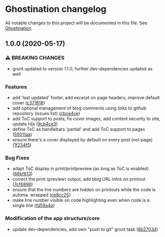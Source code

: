 # Ghostination changelog

All notable changes to this project will be documented in this file. See [Ghostination](https://github.com/khatastroffik/ghostination).


## 1.0.0 (2020-05-17)


### ⚠ BREAKING CHANGES

* grunt updated to version 1.1.0, further dev-dependencies updated as well

### Features

* add 'last updated' footer, add excerpt on page headers, improve default cover ([c371818](https://github.com/khatastroffik/ghostination/commit/c371818afbac20d6e3abafd883260ba123ad5f41))
* add optional management of blog comments using links to github repository (issues list) ([cbce4ce](https://github.com/khatastroffik/ghostination/commit/cbce4ce1f82479bac09378b4e7eef7974deb447c))
* add ToC support to posts, fix cover images, add content security to site, update hljs ([9cb4ce3](https://github.com/khatastroffik/ghostination/commit/9cb4ce3b26dec6ba9e1a6c419abb9551823032da))
* define ToC as handlebars 'partial' and add ToC support to pages ([55011aa](https://github.com/khatastroffik/ghostination/commit/55011aad3ca090444e7d0f8468330ae015fa195e))
* ensure there's a cover displayed by default on every post (not page) ([1f234f5](https://github.com/khatastroffik/ghostination/commit/1f234f500e2a0700ebf14e622d1a52bd5d93d346))


### Bug Fixes

* adapt ToC display in print/printpreview (as long as ToC is enabled) ([68bf813](https://github.com/khatastroffik/ghostination/commit/68bf8134b3c64d2426a8b7c38e485af7a91dfbc0))
* correct the print (preview) output, add blog URL infos on printout ([7cf6898](https://github.com/khatastroffik/ghostination/commit/7cf6898779e80991bc3b9c75afd98014d43cce0f))
* ensure that the line numbers are hidden on printouts while the code is automa. wrapped ([ce8cc25](https://github.com/khatastroffik/ghostination/commit/ce8cc251bc1b10d8deb155e2d37ff4d9ae663151))
* make line number visible on code highlighting even when code is a single line ([fd59a4e](https://github.com/khatastroffik/ghostination/commit/fd59a4e232315a49f60d5060f6253984a1583cfc))


### Modification of the app structure/core

* update dev-dependencies, add own "push to git" grunt task ([6b2703d](https://github.com/khatastroffik/ghostination/commit/6b2703d801c78a9c83eedb7a9eeb0ed856a838eb))
